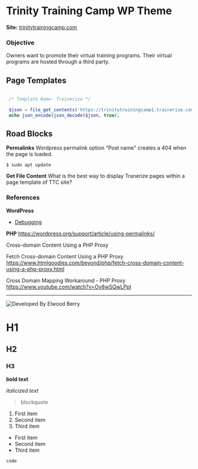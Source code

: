 # Trinity Training Camp WP Theme
**Site:** [trinitytrainingcamp.com](https://trinitytrainingcamp.com/)

### Objective
Owners want to promote their virtual training programs. Their virtual programs are hosted through a third party.

## Page Templates

```php

 /* Template Name: Trainerize */

 $json = file_get_contents('https://trinitytrainingcamp1.trainerize.com');
 echo json_encode(json_decode($json, true);

```

## Road Blocks

**Permalinks**
Wordpress permalink option "Post name" creates a 404 when the page is loaded.

```
$ sudo apt update 
```


**Get File Content**
What is the best way to display Tranerize pages within a page template of TTC site?


### References
**WordPress**
- [Debugging](https://wordpress.org/support/article/debugging-in-wordpress/)

**PHP**
https://wordpress.org/support/article/using-permalinks/

Cross-domain Content Using a PHP Proxy

Fetch Cross-domain Content Using a PHP Proxy
https://www.htmlgoodies.com/beyond/php/fetch-cross-domain-content-using-a-php-proxy.html

Cross Domain Mapping Workaround - PHP Proxy
https://www.youtube.com/watch?v=Ov8wSQwLPpI

---
![Developed By Elwood Berry](https://elwoodberry.dev/wp-content/uploads/2020/10/elwoodberry_logo.png)

# H1
## H2
### H3

**bold text**

*italicized text*

> blockquote

1. First item
2. Second item
3. Third item

- First item
- Second item
- Third item

`code`
